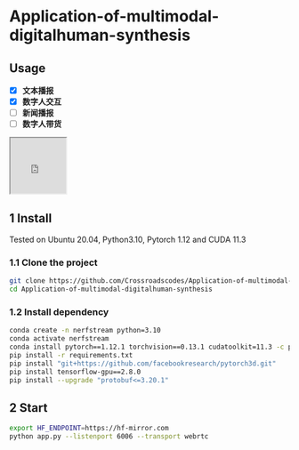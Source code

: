 # Application-of-multimodal-digitalhuman-synthesis
## Usage
- [x] **文本播报**
- [x] **数字人交互**
- [ ] **新闻播报**
- [ ] **数字人带货**
<iframe height=100 width=100 src="https://sm.ms/image/sWr3HIxeJuOtLo9"></iframe>

## 1 Install
Tested on Ubuntu 20.04, Python3.10, Pytorch 1.12 and CUDA 11.3
### 1.1 Clone the project
```bash
git clone https://github.com/Crossroadscodes/Application-of-multimodal-digitalhuman-synthesis.git
cd Application-of-multimodal-digitalhuman-synthesis
```
### 1.2 Install dependency
```bash
conda create -n nerfstream python=3.10
conda activate nerfstream
conda install pytorch==1.12.1 torchvision==0.13.1 cudatoolkit=11.3 -c pytorch
pip install -r requirements.txt
pip install "git+https://github.com/facebookresearch/pytorch3d.git"
pip install tensorflow-gpu==2.8.0
pip install --upgrade "protobuf<=3.20.1"
```
## 2 Start
```bash
export HF_ENDPOINT=https://hf-mirror.com
python app.py --listenport 6006 --transport webrtc
```

